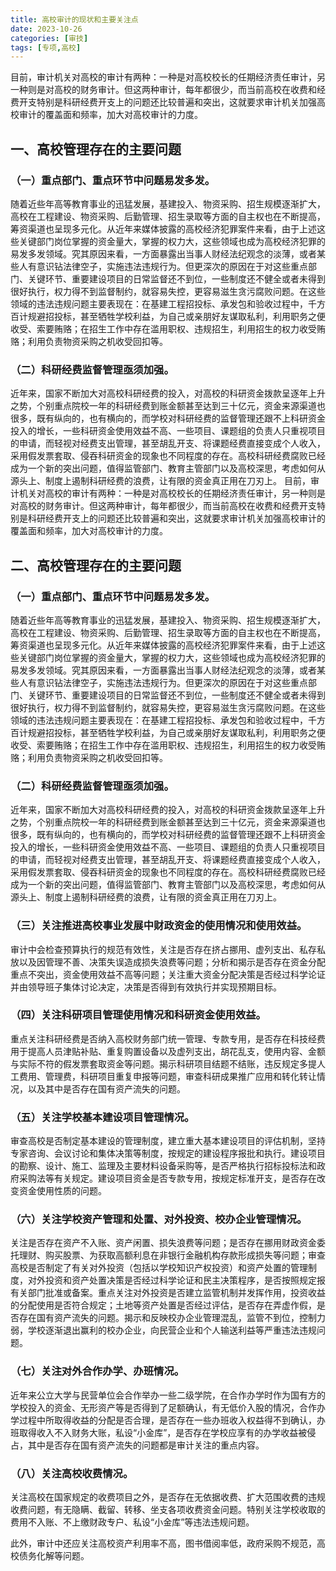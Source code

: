 ```yaml
---
title: 高校审计的现状和主要关注点
date: 2023-10-26
categories: [审技]
tags: [专项,高校]
---
```

目前，审计机关对高校的审计有两种：一种是对高校校长的任期经济责任审计，另一种则是对高校的财务审计。但这两种审计，每年都很少，而当前高校在收费和经费开支特别是科研经费开支上的问题还比较普遍和突出，这就要求审计机关加强高校审计的覆盖面和频率，加大对高校审计的力度。

## 一、高校管理存在的主要问题

### （一）重点部门、重点环节中问题易发多发。

随着近些年高等教育事业的迅猛发展，基建投入、物资采购、招生规模逐渐扩大，高校在工程建设、物资采购、后勤管理、招生录取等方面的自主权也在不断提高，筹资渠道也呈现多元化。从近年来媒体披露的高校经济犯罪案件来看，由于上述这些关键部门岗位掌握的资金量大，掌握的权力大，这些领域也成为高校经济犯罪的易发多发领域。究其原因来看，一方面暴露出当事人财经法纪观念的淡薄，或者某些人有意识钻法律空子，实施违法违规行为。但更深次的原因在于对这些重点部门、关键环节、重要建设项目的日常监督还不到位，一些制度还不健全或者未得到很好执行，权力得不到监督制约，就容易失控，更容易滋生贪污腐败问题。在这些领域的违法违规问题主要表现在：在基建工程招投标、承发包和验收过程中，千方百计规避招投标，甚至牺牲学校利益，为自己或亲朋好友谋取私利，利用职务之便收受、索要贿赂；在招生工作中存在滥用职权、违规招生，利用招生的权力收受贿赂；利用负责物资采购之机收受回扣等。

### （二）科研经费监督管理亟须加强。

近年来，国家不断加大对高校科研经费的投入，对高校的科研资金拨款呈逐年上升之势，个别重点院校一年的科研经费到账金额甚至达到三十亿元，资金来源渠道也很多，既有纵向的，也有横向的，而学校对科研经费的监督管理还跟不上科研资金投入的增长，一些科研资金使用效益不高、一些项目、课题组的负责人只重视项目的申请，而轻视对经费支出管理，甚至胡乱开支、将课题经费直接变成个人收入，采用假发票套取、侵吞科研资金的现象也不同程度的存在。高校科研经费腐败已经成为一个新的突出问题，值得监管部门、教育主管部门以及高校深思，考虑如何从源头上、制度上遏制科研经费的浪费，让有限的资金真正用在刀刃上。
目前，审计机关对高校的审计有两种：一种是对高校校长的任期经济责任审计，另一种则是对高校的财务审计。但这两种审计，每年都很少，而当前高校在收费和经费开支特别是科研经费开支上的问题还比较普遍和突出，这就要求审计机关加强高校审计的覆盖面和频率，加大对高校审计的力度。

## 二、高校管理存在的主要问题

### （一）重点部门、重点环节中问题易发多发。

随着近些年高等教育事业的迅猛发展，基建投入、物资采购、招生规模逐渐扩大，高校在工程建设、物资采购、后勤管理、招生录取等方面的自主权也在不断提高，筹资渠道也呈现多元化。从近年来媒体披露的高校经济犯罪案件来看，由于上述这些关键部门岗位掌握的资金量大，掌握的权力大，这些领域也成为高校经济犯罪的易发多发领域。究其原因来看，一方面暴露出当事人财经法纪观念的淡薄，或者某些人有意识钻法律空子，实施违法违规行为。但更深次的原因在于对这些重点部门、关键环节、重要建设项目的日常监督还不到位，一些制度还不健全或者未得到很好执行，权力得不到监督制约，就容易失控，更容易滋生贪污腐败问题。在这些领域的违法违规问题主要表现在：在基建工程招投标、承发包和验收过程中，千方百计规避招投标，甚至牺牲学校利益，为自己或亲朋好友谋取私利，利用职务之便收受、索要贿赂；在招生工作中存在滥用职权、违规招生，利用招生的权力收受贿赂；利用负责物资采购之机收受回扣等。

### （二）科研经费监督管理亟须加强。

近年来，国家不断加大对高校科研经费的投入，对高校的科研资金拨款呈逐年上升之势，个别重点院校一年的科研经费到账金额甚至达到三十亿元，资金来源渠道也很多，既有纵向的，也有横向的，而学校对科研经费的监督管理还跟不上科研资金投入的增长，一些科研资金使用效益不高、一些项目、课题组的负责人只重视项目的申请，而轻视对经费支出管理，甚至胡乱开支、将课题经费直接变成个人收入，采用假发票套取、侵吞科研资金的现象也不同程度的存在。高校科研经费腐败已经成为一个新的突出问题，值得监管部门、教育主管部门以及高校深思，考虑如何从源头上、制度上遏制科研经费的浪费，让有限的资金真正用在刀刃上。

### （三）关注推进高校事业发展中财政资金的使用情况和使用效益。

审计中会检查预算执行的规范有效性，关注是否存在挤占挪用、虚列支出、私存私放以及因管理不善、决策失误造成损失浪费等问题；分析和揭示是否存在资金分配重点不突出，资金使用效益不高等问题；关注重大资金分配决策是否经过科学论证并由领导班子集体讨论决定，决策是否得到有效执行并实现预期目标。

### （四）关注科研项目管理使用情况和科研资金使用效益。

重点关注科研经费是否纳入高校财务部门统一管理、专款专用，是否存在科技经费用于提高人员津贴补贴、重复购置设备以及虚列支出，胡花乱支，使用内容、金额与实际不符的假发票套取资金等问题。揭示科研项目结题不结账，违反规定多提人工费用、管理费，科研项目重复申报等问题，审查科研成果推广应用和转化转让情况，以及其中是否存在国有资产流失的问题。

### （五）关注学校基本建设项目管理情况。

审查高校是否制定基本建设的管理制度，建立重大基本建设项目的评估机制，坚持专家咨询、会议讨论和集体决策等制度，按规定的建设程序报批和执行。建设项目的勘察、设计、施工、监理及主要材料设备采购等，是否严格执行招标投标法和政府采购法等有关规定。建设项目资金是否专款专用，按规定标准开支，是否存在改变资金使用性质的问题。

### （六）关注学校资产管理和处置、对外投资、校办企业管理情况。

关注是否存在资产不入账、资产闲置、损失浪费等问题；是否存在挪用财政资金委托理财、购买股票、为获取高额利息在非银行金融机构存款形成损失等问题；审查高校是否制定了有关对外投资（包括以学校知识产权投资）和资产处置的管理制度，对外投资和资产处置决策是否经过科学论证和民主决策程序，是否按照规定报有关部门批准或备案。重点关注对外投资是否建立监管机制并发挥作用，投资收益的分配使用是否符合规定；土地等资产处置是否经过评估，是否存在弄虚作假，是否存在国有资产流失的问题。揭示和反映校办企业管理混乱，监管不到位，控制力弱，学校逐渐退出赢利的校办企业，向民营企业和个人输送利益等严重违法违规问题。

### （七）关注对外合作办学、办班情况。

近年来公立大学与民营单位会合作举办一些二级学院，在合作办学时作为国有方的学校投入的资金、无形资产等是否得到了足额确认，有无低价入股的情况，合作办学过程中所取得收益的分配是否合理，是否存在一些办班收入权益得不到确认，办班取得收入不入财务大账，私设“小金库”，是否存在学校应享有的办学收益被侵占，其中是否存在国有资产流失的问题都是审计关注的重点内容。

### （八）关注高校收费情况。

关注高校在国家规定的收费项目之外，是否存在无依据收费、扩大范围收费的违规收费问题，有无隐瞒、截留、转移、坐支各项收费资金问题。特别关注学校收取的费用不入账、不上缴财政专户、私设“小金库”等违法违规问题。

此外，审计中还应关注高校资产利用率不高，图书借阅率低，政府采购不规范，高校债务化解等问题。